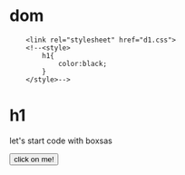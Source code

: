 # dom
<html lang="en">
<head>
    <meta charset="UTF-8">
    <meta name="viewport" content="width=device-width, initial-scale=1.0">
    <title>Doc</title>
    
        <link rel="stylesheet" href="d1.css">
        <!--<style>
            h1{
                color:black;
            }
        </style>-->
    
</head>
<body>
    <h1>h1</h1>
    <p>
        let's start code with boxsas
    </p>
    <button>
        click on  me!
    </button>
    <script src="DOM.js"></script>
    
</body>
</html>
